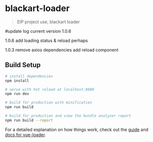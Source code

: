 # blackart-loader

> EIP project use, blackart loader

#update log
current version 1.0.6

1.0.6
add loading status & reload perhaps

1.0.3 
remove axios dependencies
add reload component

## Build Setup

``` bash
# install dependencies
npm install

# serve with hot reload at localhost:8080
npm run dev

# build for production with minification
npm run build

# build for production and view the bundle analyzer report
npm run build --report
```

For a detailed explanation on how things work, check out the [guide](http://vuejs-templates.github.io/webpack/) and [docs for vue-loader](http://vuejs.github.io/vue-loader).
